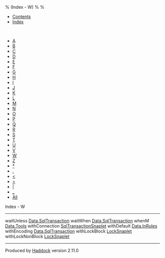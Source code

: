 % (Index - W)
% 
% 

-   [Contents](index.html)
-   [Index](doc-index.html)

 

-   [A](doc-index-A.html)
-   [B](doc-index-B.html)
-   [C](doc-index-C.html)
-   [D](doc-index-D.html)
-   [E](doc-index-E.html)
-   [F](doc-index-F.html)
-   [G](doc-index-G.html)
-   [H](doc-index-H.html)
-   [I](doc-index-I.html)
-   [J](doc-index-J.html)
-   [K](doc-index-K.html)
-   [L](doc-index-L.html)
-   [M](doc-index-M.html)
-   [N](doc-index-N.html)
-   [O](doc-index-O.html)
-   [P](doc-index-P.html)
-   [Q](doc-index-Q.html)
-   [R](doc-index-R.html)
-   [S](doc-index-S.html)
-   [T](doc-index-T.html)
-   [U](doc-index-U.html)
-   [V](doc-index-V.html)
-   [W](doc-index-W.html)
-   [Z](doc-index-Z.html)
-   [\*](doc-index-42.html)
-   [.](doc-index-46.html)
-   [\<](doc-index-60.html)
-   [=](doc-index-61.html)
-   [|](doc-index-124.html)
-   [\_](doc-index-95.html)
-   [All](doc-index-All.html)

Index - W

  ------------------ ----------------------------------------------------------------------
  waitUnless         [Data.SqlTransaction](Data-SqlTransaction.html#v:waitUnless)
  waitWhen           [Data.SqlTransaction](Data-SqlTransaction.html#v:waitWhen)
  whenM              [Data.Tools](Data-Tools.html#v:whenM)
  withConnection     [SqlTransactionSnaplet](SqlTransactionSnaplet.html#v:withConnection)
  withDefault        [Data.InRules](Data-InRules.html#v:withDefault)
  withEncoding       [Data.SqlTransaction](Data-SqlTransaction.html#v:withEncoding)
  withLockBlock      [LockSnaplet](LockSnaplet.html#v:withLockBlock)
  withLockNonBlock   [LockSnaplet](LockSnaplet.html#v:withLockNonBlock)
  ------------------ ----------------------------------------------------------------------

Produced by [Haddock](http://www.haskell.org/haddock/) version 2.11.0
